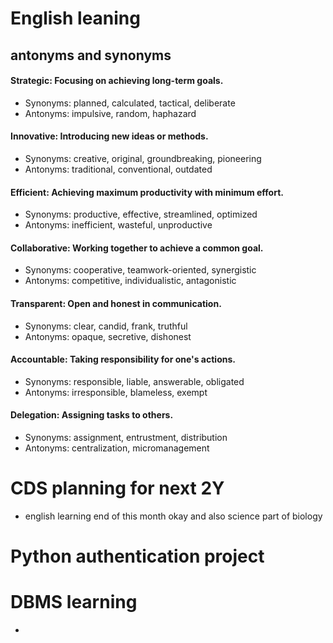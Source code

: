 # English leaning

## antonyms and synonyms
#### Strategic: Focusing on achieving long-term goals.
* Synonyms: planned, calculated, tactical, deliberate
* Antonyms: impulsive, random, haphazard

#### Innovative: Introducing new ideas or methods.
* Synonyms: creative, original, groundbreaking, pioneering
* Antonyms: traditional, conventional, outdated

#### Efficient: Achieving maximum productivity with minimum effort.
* Synonyms: productive, effective, streamlined, optimized
* Antonyms: inefficient, wasteful, unproductive

#### Collaborative: Working together to achieve a common goal.
* Synonyms: cooperative, teamwork-oriented, synergistic
* Antonyms: competitive, individualistic, antagonistic

#### Transparent: Open and honest in communication.
* Synonyms: clear, candid, frank, truthful
* Antonyms: opaque, secretive, dishonest

#### Accountable: Taking responsibility for one's actions.
* Synonyms: responsible, liable, answerable, obligated
* Antonyms: irresponsible, blameless, exempt

#### Delegation: Assigning tasks to others.
* Synonyms: assignment, entrustment, distribution
* Antonyms: centralization, micromanagement


# CDS planning for next 2Y
- english learning end of this month okay and also science part of biology

# Python authentication project


# DBMS learning
- 